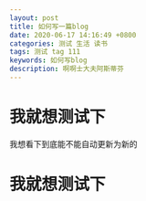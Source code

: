 ```yaml
---
layout: post
title: 如何写一篇blog
date: 2020-06-17 14:16:49 +0800
categories: 测试 生活 读书
tags: 测试 tag 111
keywords: 如何写blog
description: 啊啊士大夫阿斯蒂芬
---
```

# 我就想测试下
 我想看下到底能不能自动更新为新的
# 我就想测试下
